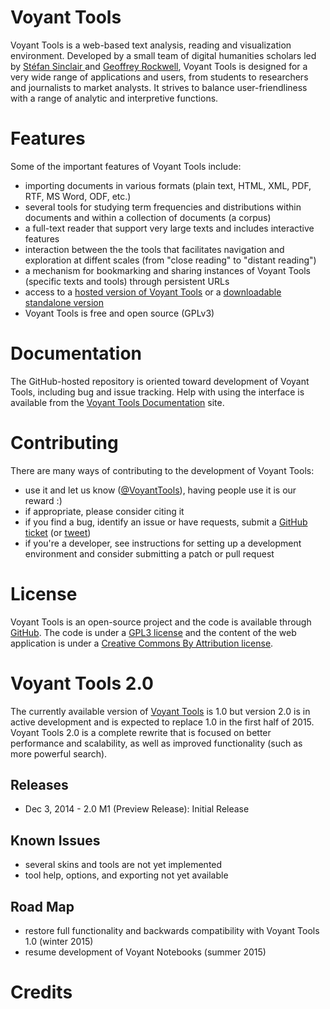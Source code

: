 Voyant Tools
======

Voyant Tools is a web-based text analysis, reading and visualization environment. Developed by a small team of digital humanities scholars led by [Stéfan Sinclair ](http://stefansinclair.name/)and [Geoffrey Rockwell](http://geoffreyrockwell.com/), Voyant Tools is designed for a very wide range of applications and users, from students to researchers and journalists to market analysts. It strives to balance user-friendliness with a range of analytic and interpretive functions.
# Features
Some of the important features of Voyant Tools include:

* importing documents in various formats (plain text, HTML, XML, PDF, RTF, MS Word, ODF, etc.)
* several tools for studying term frequencies and distributions within documents and within a collection of documents (a corpus)
* a full-text reader that support very large texts and includes interactive features
* interaction between the the tools that facilitates navigation and exploration at diffent scales (from "close reading" to "distant reading")
* a mechanism for bookmarking and sharing instances of Voyant Tools (specific texts and tools) through persistent URLs
* access to a [hosted version of Voyant Tools](http://Voyant-tools.org/) or a [downloadable standalone version](http://github.com/sgsinclair/VoyantServer)
* Voyant Tools is free and open source (GPLv3)

# Documentation
The GitHub-hosted repository is oriented toward development of Voyant Tools, including bug and issue tracking. Help with using the interface is available from the [Voyant Tools Documentation](http://docs.voyant-tools.org) site.

# Contributing
There are many ways of contributing to the development of Voyant Tools:

* use it and let us know ([@VoyantTools](http://twitter.com/VoyantTools)), having people use it is our reward :)
* if appropriate, please consider citing it
* if you find a bug, identify an issue or have requests, submit a [GitHub ticket](https://github.com/sgsinclair/Voyant/issues) (or [tweet](http://twitter.com/VoyantTools))
* if you're a developer, see instructions for setting up a development environment and consider submitting a patch or pull request

# License

Voyant Tools is an open-source project and the code is available through [GitHub](http://github.com/sgsinclair/Voyant). The code is under a [GPL3 license](http://www.gnu.org/licenses/gpl-3.0.en.html) and the content of the web application is under a [Creative Commons By Attribution license](https://creativecommons.org/licenses/by/4.0/).

# Voyant Tools 2.0
The currently available version of [Voyant Tools](http://voyant-tools.org/) is 1.0 but version 2.0 is in active development and is expected to replace 1.0 in the first half of 2015. Voyant Tools 2.0 is a complete rewrite that is focused on better performance and scalability, as well as improved functionality (such as more powerful search).

## Releases
* Dec 3, 2014 - 2.0 M1 (Preview Release): Initial Release

##  Known Issues
* several skins and tools are not yet implemented
* tool help, options, and exporting not yet available

##  Road Map
* restore full functionality and backwards compatibility with Voyant Tools 1.0 (winter 2015)
* resume development of Voyant Notebooks (summer 2015)

# Credits
